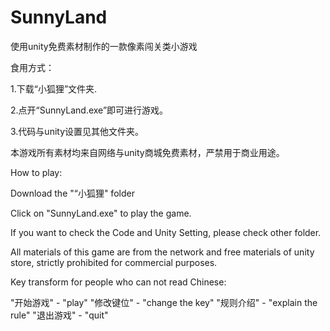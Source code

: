 # SunnyLand
使用unity免费素材制作的一款像素闯关类小游戏

食用方式：

1.下载“小狐狸”文件夹.

2.点开“SunnyLand.exe”即可进行游戏。

3.代码与unity设置见其他文件夹。

本游戏所有素材均来自网络与unity商城免费素材，严禁用于商业用途。

How to play:

Download the "“小狐狸" folder

Click on "SunnyLand.exe" to play the game.

If you want to check the Code and Unity Setting, please check other folder.

All materials of this game are from the network and free materials of unity store, strictly prohibited for commercial purposes.


Key transform for people who can not read Chinese:

"开始游戏" - "play"
"修改键位" - "change the key"
"规则介绍" - "explain the rule"
"退出游戏" - "quit"
